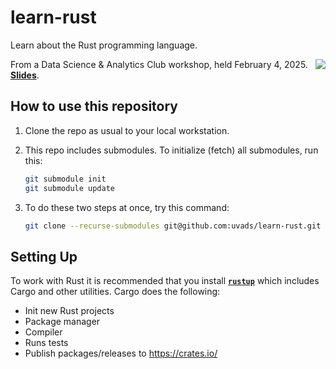 # learn-rust

Learn about the Rust programming language.

<img src="https://rustacean.net/assets/rustacean-flat-happy.png" aligln="right" style="float:right; max-width:25%" />

From a Data Science & Analytics Club workshop, held February 4, 2025. [**Slides**](introducing-rust.pdf).

## How to use this repository

1. Clone the repo as usual to your local workstation.
2. This repo includes submodules. To initialize (fetch) all submodules, run this:

    ```bash
    git submodule init
    git submodule update
    ```

3. To do these two steps at once, try this command:

    ```bash
    git clone --recurse-submodules git@github.com:uvads/learn-rust.git
    ```

## Setting Up

To work with Rust it is recommended that you install [**`rustup`**](https://doc.rust-lang.org/cargo/getting-started/installation.html) which includes Cargo and other utilities. Cargo does the following:

- Init new Rust projects
- Package manager
- Compiler
- Runs tests
- Publish packages/releases to https://crates.io/
